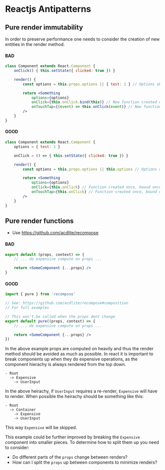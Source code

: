 # Reactjs Antipatterns

## Pure render immutability
In order to preserve performance one needs to consider the creation of new entities in the render method.

#### BAD
```jsx
class Component extends React.Component {
    onClick() { this.setState({ clicked: true }) }

    render() {
        const options = this.props.options || { test: 1 } // Options object created each render if not set

        return <Something
            options={options}
            onClick={this.onClick.bind(this)} // New function created each render
            onTouchTap={(event) => this.onClick(event)} // New function & closure created each render
        />
    }
}
```

#### GOOD
```jsx
class Component extends React.Component {
    options = { test: 1 }

    onClick = () => { this.setState({ clicked: true }) }

    render() {
        const options = this.props.options || this.options // Options object created once

        return <Something
            options={options}
            onClick={this.onClick} // Function created once, bound once
            onTouchTap={this.onClick} // Function created once, bound once
        />
    }
}
```


## Pure render functions
- Use https://github.com/acdlite/recompose

#### BAD
```jsx
export default (props, context) => {
    // ... do expensive compute on props ...

    return <SomeComponent {...props} />
}
```

#### GOOD
```jsx
import { pure } from 'recompose'

// See: https://github.com/acdlite/recompose#composition
// For full examples

// This won't be called when the props dont change
export default pure((props, context) => {
    // ... do expensive compute on props ...

    return <SomeComponent {...props} />
})
```

In the above example props are computed on heavily and thus the render method should be avoided as much as possible.
In react it is important to break components up when they do expensive operations, as the component hierachy is always rendered
from the top down.

```
- Root
  -> Expensive
    -> UserInput
```

In the above heirachy, if `UserInput` requires a re-render, `Expensive` will have to render. When possible the heirachy should be
something like this:

```
- Root
  -> Container
    -> Expensive
    -> UserInput
```

This way `Expensive` will be skipped.

This example could be further improved by breaking the `Expensive` component into smaller pieces. To determine how to split
them up you need to consider:
- Do different parts of the `props` change between renders?
- How can I split the `props` up between components to minimize renders?
